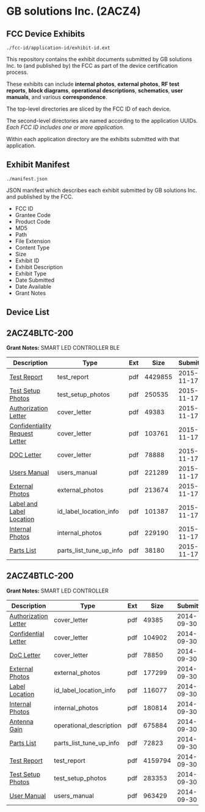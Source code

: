 # GB solutions Inc. (2ACZ4)
## FCC Device Exhibits

```
./fcc-id/application-id/exhibit-id.ext
```

This repository contains the exhibit documents submitted by GB solutions Inc. to (and published by) the FCC as part of the device certification process.

These exhibits can include **internal photos**, **external photos**, **RF test reports**, **block diagrams**, **operational descriptions**, **schematics**, **user manuals**, and various **correspondence**.

The top-level directories are sliced by the FCC ID of each device.

The second-level directories are named according to the application UUIDs. *Each FCC ID includes one or more application.*

Within each application directory are the exhibits submitted with that application. 

## Exhibit Manifest

```
./manifest.json
```

JSON manifest which describes each exhibit submitted by GB solutions Inc. and published by the FCC.

- FCC ID
- Grantee Code
- Product Code
- MD5
- Path
- File Extension
- Content Type
- Size
- Exhibit ID
- Exhibit Description
- Exhibit Type
- Date Submitted
- Date Available
- Grant Notes

## Device List
## 2ACZ4BLTC-200
**Grant Notes:** SMART LED CONTROLLER BLE

| Description | Type | Ext | Size | Submitted | Available |
| ----------- | ---- | --- | ---- | --------- | --------- |
| [Test Report](2ACZ4BLTC-200/b5bdaf3e36e36c77a0f6be35ad6899e6/2814628.pdf) | test_report | pdf | 4429855 | 2015-11-17 | 2015-11-17 |
| [Test Setup Photos](2ACZ4BLTC-200/b5bdaf3e36e36c77a0f6be35ad6899e6/2814629.pdf) | test_setup_photos | pdf | 250535 | 2015-11-17 | 2015-11-17 |
| [Authorization Letter](2ACZ4BLTC-200/b5bdaf3e36e36c77a0f6be35ad6899e6/2814621.pdf) | cover_letter | pdf | 49383 | 2015-11-17 | 2015-11-17 |
| [Confidentiality Request Letter](2ACZ4BLTC-200/b5bdaf3e36e36c77a0f6be35ad6899e6/2814622.pdf) | cover_letter | pdf | 103761 | 2015-11-17 | 2015-11-17 |
| [DOC Letter](2ACZ4BLTC-200/b5bdaf3e36e36c77a0f6be35ad6899e6/2814623.pdf) | cover_letter | pdf | 78888 | 2015-11-17 | 2015-11-17 |
| [Users Manual](2ACZ4BLTC-200/b5bdaf3e36e36c77a0f6be35ad6899e6/2814630.pdf) | users_manual | pdf | 221289 | 2015-11-17 | 2015-11-17 |
| [External Photos](2ACZ4BLTC-200/b5bdaf3e36e36c77a0f6be35ad6899e6/2814624.pdf) | external_photos | pdf | 213674 | 2015-11-17 | 2015-11-17 |
| [Label and Label Location](2ACZ4BLTC-200/b5bdaf3e36e36c77a0f6be35ad6899e6/2814626.pdf) | id_label_location_info | pdf | 101387 | 2015-11-17 | 2015-11-17 |
| [Internal Photos](2ACZ4BLTC-200/b5bdaf3e36e36c77a0f6be35ad6899e6/2814625.pdf) | internal_photos | pdf | 229190 | 2015-11-17 | 2015-11-17 |
| [Parts List](2ACZ4BLTC-200/b5bdaf3e36e36c77a0f6be35ad6899e6/2814627.pdf) | parts_list_tune_up_info | pdf | 38180 | 2015-11-17 | 2015-11-17 |
## 2ACZ4BTLC-200
**Grant Notes:** SMART LED CONTROLLER

| Description | Type | Ext | Size | Submitted | Available |
| ----------- | ---- | --- | ---- | --------- | --------- |
| [Authorization Letter](2ACZ4BTLC-200/8720bbfb39cbec71b13b4b1d5c9a5b17/2406528.pdf) | cover_letter | pdf | 49385 | 2014-09-30 | 2014-09-30 |
| [Confidential Letter](2ACZ4BTLC-200/8720bbfb39cbec71b13b4b1d5c9a5b17/2406529.pdf) | cover_letter | pdf | 104902 | 2014-09-30 | 2014-09-30 |
| [DoC Letter](2ACZ4BTLC-200/8720bbfb39cbec71b13b4b1d5c9a5b17/2406530.pdf) | cover_letter | pdf | 78850 | 2014-09-30 | 2014-09-30 |
| [External Photos](2ACZ4BTLC-200/8720bbfb39cbec71b13b4b1d5c9a5b17/2406531.pdf) | external_photos | pdf | 177299 | 2014-09-30 | 2014-09-30 |
| [Label Location](2ACZ4BTLC-200/8720bbfb39cbec71b13b4b1d5c9a5b17/2406533.pdf) | id_label_location_info | pdf | 116077 | 2014-09-30 | 2014-09-30 |
| [Internal Photos](2ACZ4BTLC-200/8720bbfb39cbec71b13b4b1d5c9a5b17/2406532.pdf) | internal_photos | pdf | 180814 | 2014-09-30 | 2014-09-30 |
| [Antenna Gain](2ACZ4BTLC-200/8720bbfb39cbec71b13b4b1d5c9a5b17/2182914.pdf) | operational_description | pdf | 675884 | 2014-09-30 | 2014-09-30 |
| [Parts List](2ACZ4BTLC-200/8720bbfb39cbec71b13b4b1d5c9a5b17/2406534.pdf) | parts_list_tune_up_info | pdf | 72823 | 2014-09-30 | 2014-09-30 |
| [Test Report](2ACZ4BTLC-200/8720bbfb39cbec71b13b4b1d5c9a5b17/2406535.pdf) | test_report | pdf | 4159794 | 2014-09-30 | 2014-09-30 |
| [Test Setup Photos](2ACZ4BTLC-200/8720bbfb39cbec71b13b4b1d5c9a5b17/2406536.pdf) | test_setup_photos | pdf | 283353 | 2014-09-30 | 2014-09-30 |
| [User Manual](2ACZ4BTLC-200/8720bbfb39cbec71b13b4b1d5c9a5b17/2406537.pdf) | users_manual | pdf | 963429 | 2014-09-30 | 2014-09-30 |
